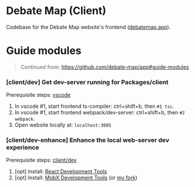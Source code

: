 # Debate Map (Client)

Codebase for the Debate Map website's frontend ([debatemap.app](https://debatemap.app)).

# Guide modules

> Continued from: https://github.com/debate-map/app#guide-modules

<!----><a name="dev"></a>
### [client/dev] Get dev-server running for Packages/client

Prerequisite steps: [vscode](https://github.com/debate-map/app#vscode)

1) In vscode #1, start frontend ts-compiler: ctrl+shift+b, then `#1 tsc`.
2) In vscode #1, start frontend webpack/dev-server: ctrl+shift+b, then `#2 webpack`.
3) Open website locally at: `localhost:3005`

<!----><a name="dev-enhance"></a>
### [client/dev-enhance] Enhance the local web-server dev experience

Prerequisite steps: [client/dev](https://github.com/debate-map/app/tree/master/Packages/client#dev)

1) [opt] Install: [React Development Tools](https://chrome.google.com/webstore/detail/react-developer-tools/fmkadmapgofadopljbjfkapdkoienihi)
2) [opt] Install: [MobX Development Tools](https://chrome.google.com/webstore/detail/mobx-developer-tools/pfgnfdagidkfgccljigdamigbcnndkod) (or [my fork](https://github.com/Venryx/mobx-devtools-advanced))